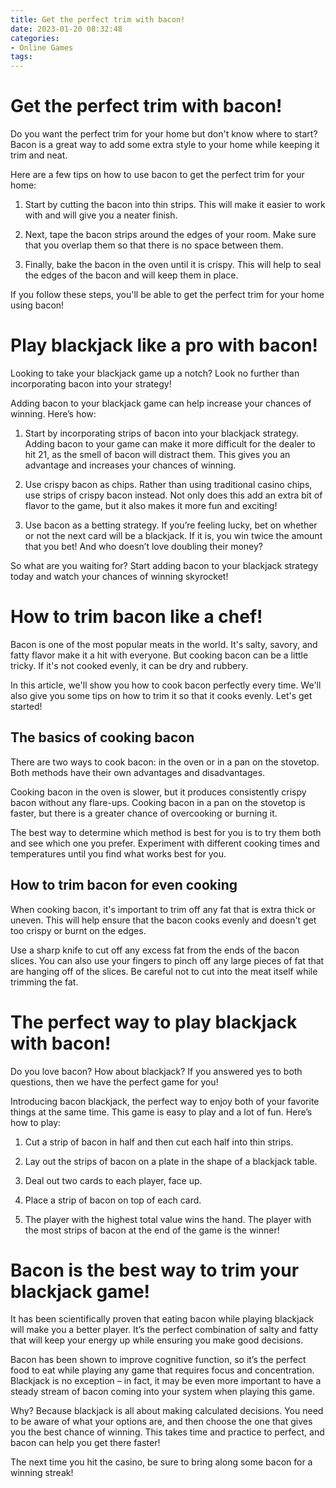 ```yaml
---
title: Get the perfect trim with bacon!
date: 2023-01-20 08:32:48
categories:
- Online Games
tags:
---
```



#  Get the perfect trim with bacon!

Do you want the perfect trim for your home but don't know where to start? Bacon is a great way to add some extra style to your home while keeping it trim and neat.

Here are a few tips on how to use bacon to get the perfect trim for your home:

1. Start by cutting the bacon into thin strips. This will make it easier to work with and will give you a neater finish.

2. Next, tape the bacon strips around the edges of your room. Make sure that you overlap them so that there is no space between them.

3. Finally, bake the bacon in the oven until it is crispy. This will help to seal the edges of the bacon and will keep them in place.

If you follow these steps, you'll be able to get the perfect trim for your home using bacon!

#  Play blackjack like a pro with bacon!

Looking to take your blackjack game up a notch? Look no further than incorporating bacon into your strategy!

Adding bacon to your blackjack game can help increase your chances of winning. Here’s how:

1. Start by incorporating strips of bacon into your blackjack strategy. Adding bacon to your game can make it more difficult for the dealer to hit 21, as the smell of bacon will distract them. This gives you an advantage and increases your chances of winning.

2. Use crispy bacon as chips. Rather than using traditional casino chips, use strips of crispy bacon instead. Not only does this add an extra bit of flavor to the game, but it also makes it more fun and exciting!

3. Use bacon as a betting strategy. If you’re feeling lucky, bet on whether or not the next card will be a blackjack. If it is, you win twice the amount that you bet! And who doesn’t love doubling their money?

So what are you waiting for? Start adding bacon to your blackjack strategy today and watch your chances of winning skyrocket!

#  How to trim bacon like a chef!

Bacon is one of the most popular meats in the world. It's salty, savory, and fatty flavor make it a hit with everyone. But cooking bacon can be a little tricky. If it's not cooked evenly, it can be dry and rubbery.

In this article, we'll show you how to cook bacon perfectly every time. We'll also give you some tips on how to trim it so that it cooks evenly. Let's get started!

## The basics of cooking bacon

There are two ways to cook bacon: in the oven or in a pan on the stovetop. Both methods have their own advantages and disadvantages.

Cooking bacon in the oven is slower, but it produces consistently crispy bacon without any flare-ups. Cooking bacon in a pan on the stovetop is faster, but there is a greater chance of overcooking or burning it.

The best way to determine which method is best for you is to try them both and see which one you prefer. Experiment with different cooking times and temperatures until you find what works best for you.

## How to trim bacon for even cooking

When cooking bacon, it's important to trim off any fat that is extra thick or uneven. This will help ensure that the bacon cooks evenly and doesn't get too crispy or burnt on the edges.

Use a sharp knife to cut off any excess fat from the ends of the bacon slices. You can also use your fingers to pinch off any large pieces of fat that are hanging off of the slices. Be careful not to cut into the meat itself while trimming the fat.

#  The perfect way to play blackjack with bacon!

Do you love bacon? How about blackjack? If you answered yes to both questions, then we have the perfect game for you!

Introducing bacon blackjack, the perfect way to enjoy both of your favorite things at the same time. This game is easy to play and a lot of fun. Here’s how to play:

1. Cut a strip of bacon in half and then cut each half into thin strips.

2. Lay out the strips of bacon on a plate in the shape of a blackjack table.

3. Deal out two cards to each player, face up.

4. Place a strip of bacon on top of each card.

5. The player with the highest total value wins the hand. The player with the most strips of bacon at the end of the game is the winner!

#  Bacon is the best way to trim your blackjack game!

It has been scientifically proven that eating bacon while playing blackjack will make you a better player. It’s the perfect combination of salty and fatty that will keep your energy up while ensuring you make good decisions.

Bacon has been shown to improve cognitive function, so it’s the perfect food to eat while playing any game that requires focus and concentration. Blackjack is no exception – in fact, it may be even more important to have a steady stream of bacon coming into your system when playing this game.

Why? Because blackjack is all about making calculated decisions. You need to be aware of what your options are, and then choose the one that gives you the best chance of winning. This takes time and practice to perfect, and bacon can help you get there faster!

The next time you hit the casino, be sure to bring along some bacon for a winning streak!